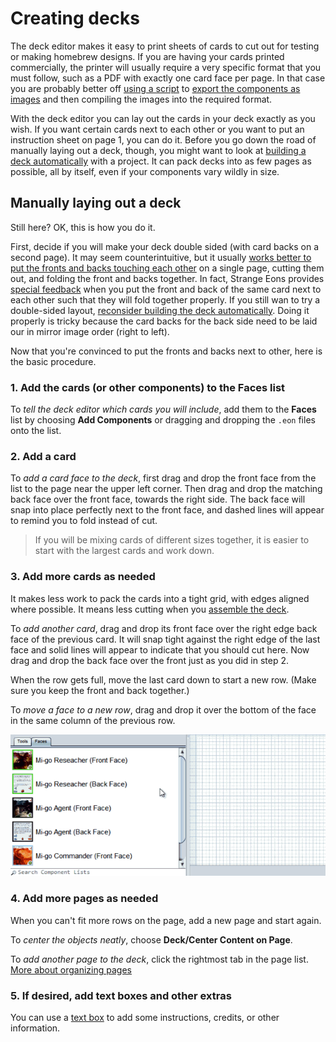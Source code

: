 # Creating decks

The deck editor makes it easy to print sheets of cards to cut out for testing or making homebrew designs. If you are having your cards printed commercially, the printer will usually require a very specific format that you must follow, such as a PDF with exactly one card face per page. In  that case you are probably better off [using a script](um-proj-automation.md) to [export the components as images](um-export.md) and then compiling the images into the required format.

With the deck editor you can lay out the cards in your deck exactly as you wish. If you want certain cards next to each other or you want to put an instruction sheet on page 1, you can do it. Before you go down the road of manually laying out a deck, though, you might want to look at [building a deck automatically](um-proj-deck-task.md) with a project. It can pack decks into as few pages as possible, all by itself, even if your components vary wildly in size.

## Manually laying out a deck

Still here? OK, this is how you do it.

First, decide if you will make your deck double sided (with card backs on a second page). It may seem counterintuitive, but it usually [works better to put the fronts and backs touching each other](um-deck-print-tips.md) on a single page, cutting them out, and folding the front and backs together. In fact, Strange Eons provides [special feedback](um-deck-pubmarks.md) when you put the front and back of the same card next to each other such that they will fold together properly. If you still wan to try a double-sided layout, [reconsider building the deck automatically](um-proj-deck-task.md). Doing it properly is tricky because the card backs for the back side need to be laid our in mirror image order (right to left).

Now that you're convinced to put the fronts and backs next to other, here is the basic procedure.

### 1. Add the cards (or other components) to the **Faces** list

To *tell the deck editor which cards you will include*, add them to the **Faces** list by choosing **Add Components** or dragging and dropping the `.eon` files onto the list.

### 2. Add a card

To *add a card face to the deck*, first drag and drop the front face from the list to the page near the upper left corner. Then drag and drop the matching back face over the front face, towards the right side. The back face will snap into place perfectly next to the front face, and dashed lines will appear to remind you to fold instead of cut.

> If you will be mixing cards of different sizes together, it is easier to start with the largest cards and work down.

### 3. Add more cards as needed

It makes less work to pack the cards into a tight grid, with edges aligned where possible. It means less cutting when you [assemble the deck](um-deck-print-tips.md).

To *add another card*, drag and drop its front face over the right edge back face of the previous card. It will snap tight against the right edge of the last face and solid lines will appear to indicate that you should cut here. Now drag and drop the back face over the front just as you did in step 2.

When the row gets full, move the last card down to start a new row. (Make sure you keep the front and back together.)

To *move a face to a new row*, drag and drop it over the bottom of the face in the same column of the previous row.

![building rows of cards](images/deck-manual-layout.gif)

### 4. Add more pages as needed

When you can't fit more rows on the page, add a new page and start again.

To *center the objects neatly*, choose **Deck/Center Content on Page**.

To *add another page to the deck*, click the rightmost tab in the page list.  
[More about organizing pages](um-deck-pages.md)

### 5. If desired, add text boxes and other extras

You can use a [text box](um-deck-adding-content.md#adding-a-text-box) to add some instructions, credits, or other information.

